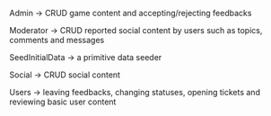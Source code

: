 Admin -> CRUD game content and accepting/rejecting feedbacks

Moderator -> CRUD reported social content by users such as topics, comments and messages

SeedInitialData -> a primitive data seeder

Social -> CRUD social content

Users -> leaving feedbacks, changing statuses, opening tickets and reviewing basic user content

